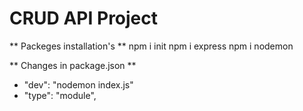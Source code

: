 # CRUD API Project

** Packeges installation's **
npm i init
npm i express
npm i nodemon


** Changes in package.json **
- "dev": "nodemon index.js"
- "type": "module", 